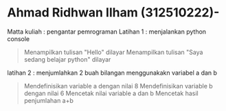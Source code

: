 # Ahmad Ridhwan Ilham (312510222)-
Matta kuliah : pengantar pemrograman 
Latihan 1 : menjalankan python console 

> Menampilkan tulisan "Hello" dilayar
> Menampilkan tulisan "Saya sedang belajar python" dilayar

latihan 2 : menjumlahkan 2 buah bilangan menggunakakn variabel a dan b

> Mendefinisikan variable a dengan nilai 8
> Mendefinisikan variable b dengan nilai 6
> Mencetak nilai variable a dan b
> Mencetak hasil penjumlahan a+b
